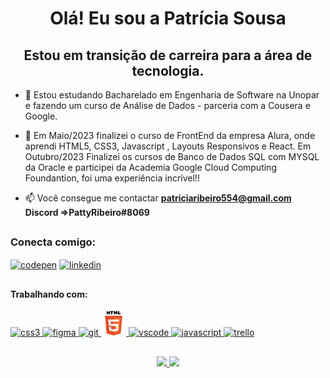    <h1 align="center">Olá! Eu sou a Patrícia Sousa</h1>
<h2 align="center">Estou em transição de carreira para a área de tecnologia.</h2>

- 🔭 Estou estudando Bacharelado em Engenharia de Software na Unopar e fazendo um curso de Análise de Dados - parceria com a Cousera e Google. 

- 🌱 Em Maio/2023 finalizei o curso de FrontEnd da empresa Alura, onde aprendi HTML5, CSS3, Javascript , Layouts Responsivos e React. Em Outubro/2023 Finalizei os cursos de Banco de Dados SQL com MYSQL da Oracle e participei da Academia Google Cloud Computing Foundantion, foi uma experiência incrível!!

- 📫 Você consegue me contactar **patriciaribeiro554@gmail.com** 
**Discord =>PattyRibeiro#8069**

##

<h3 align="left">Conecta comigo:</h3>
<p align="left">
<a href="patribeiro" target="blank"><img align="center" src="https://raw.githubusercontent.com/rahuldkjain/github-profile-readme-generator/master/src/images/icons/Social/codepen.svg" alt="codepen" height="30" width="40" /></a>
<a href="patricia-ribeiro-b34408258" target="blank"><img align="center" src="https://cdn.jsdelivr.net/gh/devicons/devicon/icons/linkedin/linkedin-original.svg" alt="linkedin" height="30" width="40" /></a>

</p>

##

<h4 align="left">Trabalhando com:</h4>

<p align="left"> 
<a href="https://www.w3schools.com/css/" target="_blank" rel="noreferrer"> <img src="https://cdn.jsdelivr.net/gh/devicons/devicon/icons/css3/css3-original.svg" alt="css3" width="40" height="40"/> </a> 
<a href="https:// www.figma.com/" target="_blank" rel="noreferrer"> <img src="https://www.vectorlogo.zone/logos/figma/figma-icon.svg" alt="figma" width= "40" height="40"/> </a> 
<a href="https://git-scm.com/" target="_blank" rel="noreferrer"> <img src="https://cdn.jsdelivr.net/gh/devicons/devicon/icons/git/git-original.svg" alt="git" width="40" height="40"/> </a>
<a href="https://www.w3.org/html/" target="_blank" rel="noreferrer"> <img src="https://raw.githubusercontent.com/devicons/devicon/master/icons/html5/html5-original-wordmark.svg" alt ="html5" width="40" height="40"/> </a> 
<a href="https://www.vscode.dev/" target="_blank" rel="noreferrer"> <img src="https://cdn.jsdelivr.net/gh/devicons/devicon/icons/vscode/vscode-original.svg"
alt="vscode" width="40" height=" 40"/> </a> 
<a href="https://www.javascript.com/" target="_blank" rel="noreferrer"> <img src="https://cdn.jsdelivr.net/gh/devicons/devicon/icons/javascript/javascript-original.svg"  alt="javascript" width="40" height=" 40"/> </a> 
<a href="https://www.trello.com/" target="_blank" rel="noreferrer"> <img src="https://cdn.jsdelivr.net/gh/devicons/devicon/icons/trello/trello-plain.svg"alt="trello" width="40" height=" 40"/> </a>
           
   </p>   

##
<p>
    <div align="center">
    <a href="https://github.com/patribeiro">
	  <img height="180em" src="https://github-readme-stats.vercel.app/api?username=patribeiro&show_icons=true&theme=dracula&include_all_commits=true&count_private=true"/>
	  <img height="180em" src="https://github-readme-stats.vercel.app/api/top-langs/?username=patribeiro&layout=compact&langs_count=7&theme=dracula"/>
	</div>
</p>  

